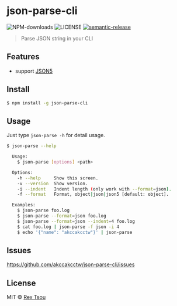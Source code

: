 # json-parse-cli

![NPM-downloads](https://img.shields.io/npm/dt/json-parse-cli.svg)
![LICENSE](https://img.shields.io/github/license/akccakcctw/json-parse-cli.svg)
[![semantic-release](https://img.shields.io/badge/semantic-release-e10079.svg?logo=semantic-release)](https://github.com/semantic-release/semantic-release)

> Parse JSON string in your CLI

## Features

- support [JSON5](https://github.com/json5/json5)

## Install

```sh
$ npm install -g json-parse-cli
```

## Usage

Just type `json-parse -h` for detail usage.

```sh
$ json-parse --help

  Usage:
    $ json-parse [options] <path>

  Options:
    -h --help     Show this screen.
    -v --version  Show version.
    -i --indent   Indent length (only work with --format=json).
    -f --format   Format, object|json|json5 [default: object].

  Examples:
    $ json-parse foo.log
    $ json-parse --format=json foo.log
    $ json-parse --format=json --indent=4 foo.log
    $ cat foo.log | json-parse -f json -i 4
    $ echo '{"name": "akccakcctw"}' | json-parse
```

## Issues

<https://github.com/akccakcctw/json-parse-cli/issues>

## License

MIT © [Rex Tsou](https://github.com/akccakcctw)
